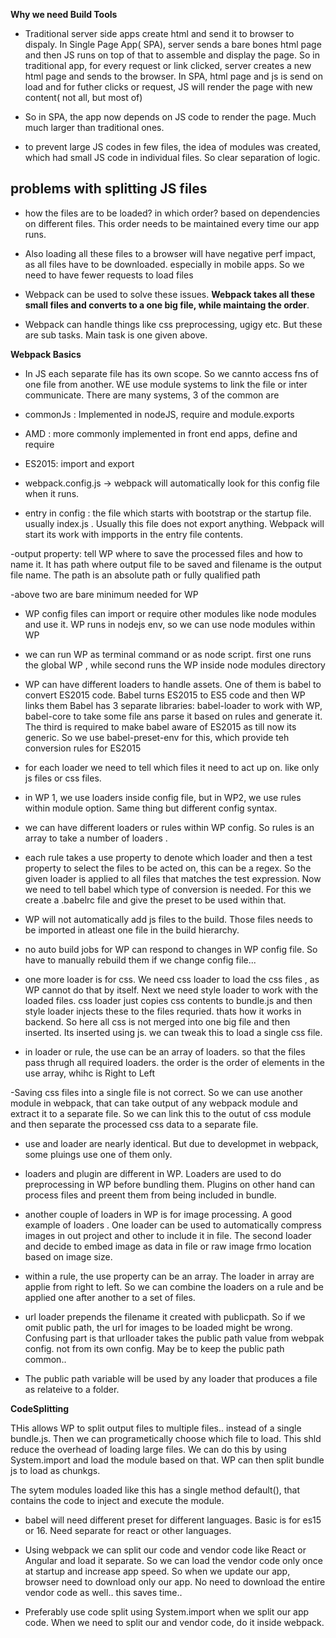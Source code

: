 **Why we need Build Tools**

- Traditional server side apps create html and send it to browser to dispaly. In Single Page App( SPA), server sends a bare bones html page and then JS runs on top of that to assemble and display the page. So in traditional app, for every request or link clicked, server creates a new html page and sends to the browser. In SPA, html page and js is send on load and for futher clicks or request, JS will render the page with new content( not all, but most of)

- So in SPA, the app now depends on JS code to render the page. Much much larger than traditional ones.

- to prevent large JS codes in few files, the idea of modules was created, which had small JS code in individual files. So clear separation of logic.

problems with splitting JS files
------------------------------------

- how the files are to be loaded? in which order? based on dependencies on different files. This order needs to be maintained every time our app runs.
- Also loading all these files to a browser will have negative perf impact, as all files have to be downloaded. especially in mobile apps. So we need to have fewer requests to load files

- Webpack can be used to solve these issues. **Webpack takes all these small files and converts to a one big file, while maintaing the order**.

- Webpack can handle things like css preprocessing, ugigy etc. But these are sub tasks. Main task is one given above.

**Webpack Basics**

- In JS each separate file has its own scope. So we cannto access fns of one file from another. WE use module systems to link the file or inter communicate. There are many systems, 3 of the common are
- commonJs : Implemented in nodeJS,  require and module.exports
- AMD : more commonly implemented in front end apps, define and require
- ES2015: import and export

- webpack.config.js -> webpack will automatically look for this config file when it runs.
- entry in config : the file which starts with bootstrap or the startup file. usually index.js . Usually this file does not export anything. Webpack will start its work with impports in the entry file contents.

-output property: tell WP where to save the processed files and how to name it. It has path where output file to be saved and filename is the output file name. The path is an absolute path or fully qualified path

-above two are bare minimum needed for WP

- WP config files can import or require other modules like node modules and use it. WP runs in nodejs env, so we can use node modules within WP

- we can run WP as terminal command or as node script. first one runs the global WP , while second runs the WP inside node modules directory

- WP can have different loaders to handle assets. One of them is babel to convert ES2015 code. Babel turns ES2015 to ES5 code and then WP links them
Babel has 3 separate libraries: babel-loader to work with WP, babel-core to take some file ans parse it based on rules and generate it. The third is required to make babel aware of ES2015 as till now its generic. So we use babel-preset-env for this, which provide teh conversion rules for ES2015

- for each loader we need to tell which files it need to act up on. like only js files or css files.

- in WP 1, we use loaders inside config file, but in WP2, we use rules within module option. Same thing but different config syntax.

- we can have different loaders or rules within WP config. So rules is an array to take a number of loaders .

- each rule takes a use property to denote which loader and then a test property to select the files to be acted on, this can be a regex. So the given loader is applied to all files that matches the test expression. 
Now we need to tell babel which type of conversion is needed. For this we create a .babelrc file and give the preset to be used within that.

- WP will not automatically add js files to the build. Those files needs to be imported in atleast one file in the build hierarchy.

- no auto build jobs for WP can respond to changes in WP config file. So have to manually rebuild them if we change config file...

- one more loader is for css. We need css loader to load the css files , as WP cannot do that by itself. Next we need style loader to work with the loaded files. css loader just copies css contents to bundle.js and then style loader injects these to the files requried. thats how it works in backend. So here all css is not merged into one big file and then inserted. Its inserted using js. we can tweak this to load a single css file.

- in loader or rule, the use can be an array of loaders. so that the files pass thrugh all required loaders. the order is the order of elements in the use array, whihc is Right to Left

-Saving css files into a single file is not correct. So we can use another module in webpack, that can take output of any webpack module and extract it to a separate file. So we can link this to the outut of css module and then separate the processed css data to a separate file.

- use and loader are nearly identical. But due to developmet in webpack, some pluings use one of them only.

- loaders and plugin are different in WP. Loaders are used to do preprocessing in WP before bundling them. Plugins on other hand can process files and preent them from being included in bundle.

- another couple of loaders in WP is for image processing. A good example of loaders . One loader can be used to automatically compress images in out project and other to include it in file. The second loader and decide to embed image as data in file or raw image frmo location based on image size.

- within a rule, the use property can be an array. The loader in array are applie from right to left. So we can combine the loaders on a rule and be applied one after another to a set of files.

- url loader prepends the filename it created with publicpath. So if we omit public path, the url for images to be loaded might be wrong. Confusing part is that urlloader takes the public path value from webpak config. not from its own config. May be to keep the public path common..

- The public path variable will be used by any loader that produces a file as relateive to a folder.


**CodeSplitting**

THis allows WP to split output files to multiple files.. instead of a single bundle.js. Then we can programetically choose which file to load. This shld reduce the overhead of loading large files.
We can do this by using System.import and load the module based on that. WP can then split bundle js to load as chunkgs.

The sytem modules loaded like this has a single method default(), that contains the code to inject and execute the module.


- babel will need different preset for different languages. Basic is for es15 or 16. Need separate for react or other languages.

- Using webpack we can split our code and vendor code like React or Angular and load it separate. So we can load the vendor code only once at startup and increase app speed. So when we update our app, browser need to download only our app. No need to download the entire vendor code as well.. this saves time..

- Preferably use code split using System.import when we split our app code. When we need to split our and vendor code, do it inside webpack.
